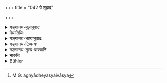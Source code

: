 +++
title = "042 ये शूद्राद्"

+++

<details><summary>गङ्गानथ-मूलानुवादः</summary>

Those who perform the Agnihotra, after having obtained wealth from a Śūdra, are ‘Śūdra’s Priests,’ censured among Vedic scholars.—(42)
</details>

<details><summary>मेधातिथिः</summary>

**शूद्राद्** **अधिगतेनार्थेन** प्रीत्यादिनाग्न्याधेयं न कर्तव्यम् इति व्याचक्षते । न तु प्रवृत्तकर्मणो नित्यकर्मानुष्ठानं प्रतिषिध्यते । तथा चोक्तम्- न शूद्राद् भिक्षित्वानुष्ठानं करणीयम् । अयाचितलाभे तु नास्ति दोषः प्रवृत्तकर्मणस् तदर्थम् । तथा चासत्प्रतिग्रहाद् आत्मवृत्तिर् एका प्रतिषिद्धा । नित्यानि कर्माण्य् अभ्यनुज्ञातानि । अतः शूद्रधनेन प्रार्थितलब्धेन वाविशेषाभिधानसामर्थ्याद् अग्न्याधेयस्यैकस्य[^३५] प्रतिषेधो ऽयं विज्ञायते । यदि सर्वकर्मार्थो ऽयं प्रतिषेधः स्याद् अनेनैव सिद्धत्वान् न भिक्षणं प्रतिषिध्येत, "न यज्ञार्थं धनं शूद्रात्" (म्ध् ११.२३) इति ॥ ११.४२ ॥


[^३५]:
     M G: agnyādheyasyaivāsya
</details>

<details><summary>गङ्गानथ-भाष्यानुवादः</summary>

People explain this verse to mean that the Agnihotra should not be performed with the wealth obtained from Śūdras, as a friendly present. The prohibition does not apply to the carrying on of such compulsory rites as have been already undertaken. It has been declared that ‘one should not perform sacrifices after having begged wealth from Śūdras, there is no harm, however, if the wealth is given *unasked*, and is used for the carrying on of a rite already commenced.’ Further it is only
*making* a *living* by receiving gifts from improper persons that has
been forbidden; while the performance of the compulsory rites by such means has been permitted. From all this the present verse is understood to be the prohibition of only the single rite of ‘Fire-laying’; specially because the text mentions simply ‘the wealth of the Śūdra,’ and does not make any such distinction as between what is obtained *by begging* and what is obtained *unasked*. If the prohibition pertained to
*all rites*, then, since the prohibition would have been secured by the
present verse, there would be no point in the prohibition of ‘begging’ contained in Verse 24.—(42)
</details>

<details><summary>गङ्गानथ-टिप्पन्यः</summary>

This verse is quoted in *Aparārka* (p. 168);—and in *Hemādri* (Dāna, p. 60).
</details>

<details><summary>गङ्गानथ-तुल्य-वाक्यानि</summary>

**(verses 11.42-43)  
**

[\[See
above.—11.24.\]]
</details>

<details><summary>भारुचिः</summary>

शूद्राद् अधिगतेनार्थेनाग्न्याधेयं न कर्तव्यम् । एवम् अग्न्याधेयं न कर्तव्यम् इत्य् अग्न्याधेयप्रतिषेधः । न तु प्रवृत्तकर्मणो नित्यानुष्ठानार्थः । तथा चोक्तम्, "न शूद्राद् भिक्षित्वा यज्ञानुष्ठानं कर्तव्यम्" इति । अयाचितलाभे तु नास्ति दोषः । तथाचासत्प्रतिग्रहाद् आत्मतृप्तिर् एका प्रतिषिद्धा । नित्यानि त्व् अभ्यनुज्ञातानि । यतः शूद्रधनेन प्रार्थितलब्धेन वाविशेषाभिधानसामर्थ्याद् अग्न्याधेयस्यैकस्य प्रतिषेधो ऽयं विज्ञेयः । यदि सर्वकर्मार्थो ऽयं प्रतिषेधः स्याद्, अनेनैव सिद्धत्वान् न शूद्राद् भिक्षणं प्रतिषिद्धं स्यान् "न यज्ञार्थं धनं शुद्रात्" इत्य् एवमादिना वाक्येन । अग्नीनां च वृषलाग्नित्वापवादाद् अग्न्याधेयप्रतिषेधो ऽयं गम्यते । तथा च दर्सयति ॥ ११.४१ ॥
</details>

<details><summary>Bühler</summary>

042	Those who, obtaining wealth from Sudras, (and using that) offer an Agnihotra, are priests officiating for Sudras, (and hence) censured among those who recite the Veda.
</details>
